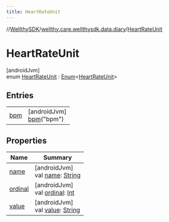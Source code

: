 ```yaml
---
title: HeartRateUnit
---
```

//[WellthySDK](../../../index.html)/[wellthy.care.wellthysdk.data.diary](../index.html)/[HeartRateUnit](index.html)



# HeartRateUnit



[androidJvm]\
enum [HeartRateUnit](index.html) : [Enum](https://kotlinlang.org/api/latest/jvm/stdlib/kotlin/-enum/index.html)&lt;[HeartRateUnit](index.html)&gt;



## Entries


| | |
|---|---|
| [bpm](bpm/index.html) | [androidJvm]<br>[bpm](bpm/index.html)("bpm") |


## Properties


| Name | Summary |
|---|---|
| [name](../../wellthy.care.wellthysdk.data.profile.you/-gender/-male/index.html#-372974862%2FProperties%2F-1123460525) | [androidJvm]<br>val [name](../../wellthy.care.wellthysdk.data.profile.you/-gender/-male/index.html#-372974862%2FProperties%2F-1123460525): [String](https://kotlinlang.org/api/latest/jvm/stdlib/kotlin/-string/index.html) |
| [ordinal](../../wellthy.care.wellthysdk.data.profile.you/-gender/-male/index.html#-739389684%2FProperties%2F-1123460525) | [androidJvm]<br>val [ordinal](../../wellthy.care.wellthysdk.data.profile.you/-gender/-male/index.html#-739389684%2FProperties%2F-1123460525): [Int](https://kotlinlang.org/api/latest/jvm/stdlib/kotlin/-int/index.html) |
| [value](value.html) | [androidJvm]<br>val [value](value.html): [String](https://kotlinlang.org/api/latest/jvm/stdlib/kotlin/-string/index.html) |

